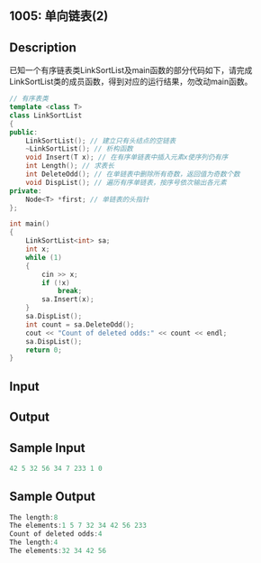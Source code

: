 ## 1005: 单向链表(2)

## Description

​	已知一个有序链表类LinkSortList及main函数的部分代码如下，请完成LinkSortList类的成员函数，得到对应的运行结果，勿改动main函数。

```cpp
// 有序表类
template <class T>
class LinkSortList
{
public:
    LinkSortList(); // 建立只有头结点的空链表
    ~LinkSortList(); // 析构函数
    void Insert(T x); // 在有序单链表中插入元素x使序列仍有序
    int Length(); // 求表长
    int DeleteOdd(); // 在单链表中删除所有奇数，返回值为奇数个数
    void DispList(); // 遍历有序单链表，按序号依次输出各元素
private:
    Node<T> *first; // 单链表的头指针
};

int main()
{
    LinkSortList<int> sa;
    int x;
    while (1)
    {
        cin >> x;
        if (!x)
            break;
        sa.Insert(x);
    }
    sa.DispList();
    int count = sa.DeleteOdd();
    cout << "Count of deleted odds:" << count << endl;
    sa.DispList();
    return 0;
}
```

## Input

## Output

## Sample Input

```cpp
42 5 32 56 34 7 233 1 0
```

## Sample Output

```cpp
The length:8
The elements:1 5 7 32 34 42 56 233 
Count of deleted odds:4
The length:4
The elements:32 34 42 56 
```